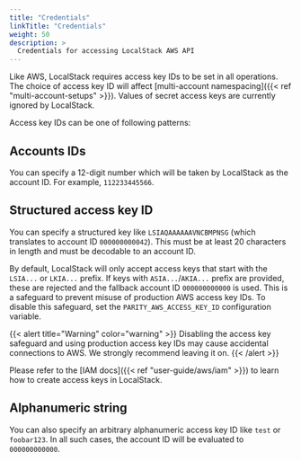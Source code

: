 ```yaml
---
title: "Credentials"
linkTitle: "Credentials"
weight: 50
description: >
  Credentials for accessing LocalStack AWS API
---
```


Like AWS, LocalStack requires access key IDs to be set in all operations.
The choice of access key ID will affect [multi-account namespacing]({{< ref "multi-account-setups" >}}).
Values of secret access keys are currently ignored by LocalStack.

Access key IDs can be one of following patterns:

## Accounts IDs

You can specify a 12-digit number which will be taken by LocalStack as the account ID.
For example, `112233445566`.

## Structured access key ID

You can specify a structured key like `LSIAQAAAAAAVNCBMPNSG` (which translates to account ID `000000000042`).
This must be at least 20 characters in length and must be decodable to an account ID.

By default, LocalStack will only accept access keys that start with the `LSIA...` or `LKIA...` prefix.
If keys with `ASIA...`/`AKIA...` prefix are provided, these are rejected and the fallback account ID `000000000000` is used.
This is a safeguard to prevent misuse of production AWS access key IDs.
To disable this safeguard, set the `PARITY_AWS_ACCESS_KEY_ID` configuration variable.

{{< alert title="Warning" color="warning" >}}
Disabling the access key safeguard and using production access key IDs may cause accidental connections to AWS.
We strongly recommend leaving it on.
{{< /alert >}}

Please refer to the [IAM docs]({{< ref "user-guide/aws/iam" >}}) to learn how to create access keys in LocalStack.

## Alphanumeric string

You can also specify an arbitrary alphanumeric access key ID like `test` or `foobar123`.
In all such cases, the account ID will be evaluated to `000000000000`.
